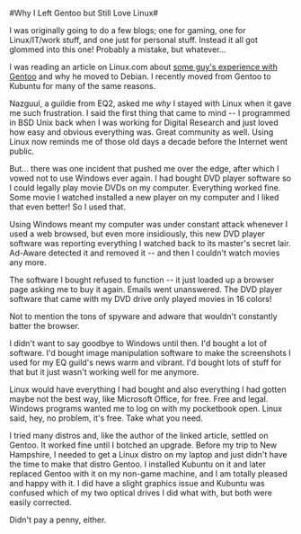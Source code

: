 #Why I Left Gentoo but Still Love Linux#

I was originally going to do a few blogs; one for gaming, one for Linux/IT/work stuff, and one just for personal stuff. Instead it all got glommed into this one! Probably a mistake, but whatever...

I was reading an article on Linux.com about [some guy's experience with Gentoo](http://distrocenter.linux.com/article.pl?sid=06/09/12/213246&tid=108) and why he moved to Debian. I recently moved from Gentoo to Kubuntu for many of the same reasons.

Nazguul, a guildie from EQ2, asked me *why* I stayed with Linux when it gave me such frustration. I said the first thing that came to mind -- I programmed in BSD Unix back when I was working for Digital Research and just loved how easy and obvious everything was. Great community as well. Using Linux now reminds me of those old days a decade before the Internet went public.

But... there was one incident that pushed me over the edge, after which I vowed not to use Windows ever again. I had bought DVD player software so I could legally play movie DVDs on my computer. Everything worked fine. Some movie I watched installed a new player on my computer and I liked that even better! So I used that.

Using Windows meant my computer was under constant attack whenever I used a web browsed, but even more insidiously, this new DVD player software was reporting everything I watched back to its master's secret lair. Ad-Aware detected it and removed it -- and then I couldn't watch movies any more.

The software I bought refused to function -- it just loaded up a browser page asking me to buy it again. Emails went unanswered. The DVD player software that came with my DVD drive only played movies in 16 colors!

Not to mention the tons of spyware and adware that wouldn't constantly batter the browser.

I didn't want to say goodbye to Windows until then. I'd bought a lot of software. I'd bought image manipulation software to make the screenshots I used for my EQ guild's news warm and vibrant. I'd bought lots of stuff for that but it just wasn't working well for me anymore.

Linux would have everything I had bought and also everything I had gotten maybe not the best way, like Microsoft Office, for free. Free and legal. Windows programs wanted me to log on with my pocketbook open. Linux said, hey, no problem, it's free. Take what you need.

I tried many distros and, like the author of the linked article, settled on Gentoo. It worked fine until I botched an upgrade. Before my trip to New Hampshire, I needed to get a Linux distro on my laptop and just didn't have the time to make that distro Gentoo. I installed Kubuntu on it and later replaced Gentoo with it on my non-game machine, and I am totally pleased and happy with it. I did have a slight graphics issue and Kubuntu was confused which of my two optical drives I did what with, but both were easily corrected.

Didn't pay a penny, either.
